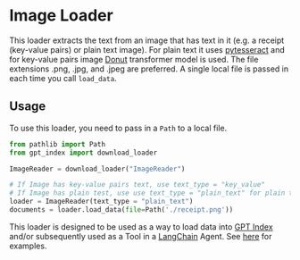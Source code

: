 # Image Loader

This loader extracts the text from an image that has text in it (e.g. a receipt (key-value pairs) or plain text image). For plain text it uses [pytesseract](https://pypi.org/project/pytesseract/) and for key-value pairs image [Donut](https://huggingface.co/docs/transformers/model_doc/donut) transformer model is used. The file extensions .png, .jpg, and .jpeg are preferred. A single local file is passed in each time you call `load_data`.

## Usage

To use this loader, you need to pass in a `Path` to a local file.

```python
from pathlib import Path
from gpt_index import download_loader

ImageReader = download_loader("ImageReader")

# If Image has key-value pairs text, use text_type = "key_value"
# If Image has plain test, use use text_type = "plain_text" for plain text
loader = ImageReader(text_type = "plain_text")
documents = loader.load_data(file=Path('./receipt.png'))
```

This loader is designed to be used as a way to load data into [GPT Index](https://github.com/jerryjliu/gpt_index/tree/main/gpt_index) and/or subsequently used as a Tool in a [LangChain](https://github.com/hwchase17/langchain) Agent. See [here](https://github.com/emptycrown/llama-hub/tree/main) for examples.
